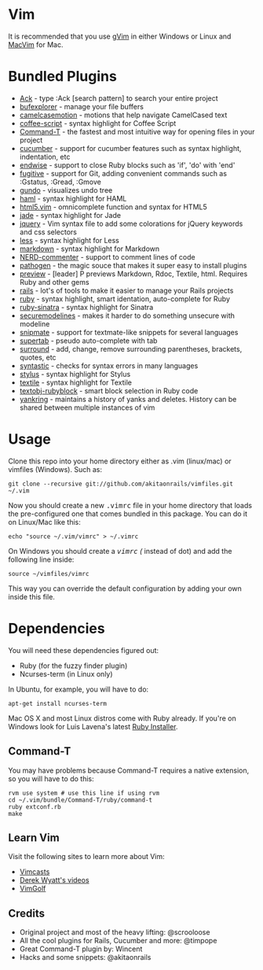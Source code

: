 # Vim

It is recommended that you use [gVim](http://www.vim.org/download.php#pc) in either Windows or Linux and [MacVim](https://github.com/b4winckler/macvim/downloads) for Mac.

# Bundled Plugins

* [Ack](http://www.vim.org/scripts/script.php?script_id=2572) - type :Ack [search pattern] to search your entire project
* [bufexplorer](http://www.vim.org/scripts/script.php?script_id=42) - manage your file buffers
* [camelcasemotion](http://www.vim.org/scripts/script.php?script_id=1905) - motions that help navigate CamelCased text
* [coffee-script](https://github.com/kchmck/vim-coffee-script) - syntax highlight for Coffee Script
* [Command-T](http://www.vim.org/scripts/script.php?script_id=3025) - the fastest and most intuitive way for opening files in your project
* [cucumber](http://www.vim.org/scripts/script.php?script_id=2973) - support for cucumber features such as syntax highlight, indentation, etc
* [endwise](http://www.vim.org/scripts/script.php?script_id=2386) - support to close Ruby blocks such as 'if', 'do' with 'end'
* [fugitive](http://www.vim.org/scripts/script.php?script_id=2975) - support for Git, adding convenient commands such as :Gstatus, :Gread, :Gmove
* [gundo](http://www.vim.org/scripts/script.php?script_id=3304) - visualizes undo tree
* [haml](http://www.vim.org/scripts/script.php?script_id=1773) - syntax highlight for HAML
* [html5.vim](https://github.com/othree/html5.vim) - omnicomplete function and syntax for HTML5
* [jade](https://github.com/digitaltoad/vim-jade) - syntax highlight for Jade
* [jquery](https://github.com/itspriddle/vim-jquery) - Vim syntax file to add some colorations for jQuery keywords and css selectors
* [less](https://github.com/groenewege/vim-less) - syntax highlight for Less
* [markdown](http://www.vim.org/scripts/script.php?script_id=1242) - syntax highlight for Markdown
* [NERD-commenter](http://www.vim.org/scripts/script.php?script_id=1218) - support to comment lines of code
* [pathogen](http://www.vim.org/scripts/script.php?script_id=2332) - the magic souce that makes it super easy to install plugins
* [preview](http://www.vim.org/scripts/script.php?script_id=3344) - [leader] P previews Markdown, Rdoc, Textile, html. Requires Ruby and other gems
* [rails](http://www.vim.org/scripts/script.php?script_id=1567) - lot's of tools to make it easier to manage your Rails projects
* [ruby](https://github.com/vim-ruby/vim-ruby/wiki) - syntax highlight, smart identation, auto-complete for Ruby
* [ruby-sinatra](https://github.com/hallison/vim-ruby-sinatra) - syntax highlight for Sinatra
* [securemodelines](http://www.vim.org/scripts/script.php?script_id=1876) - makes it harder to do something unsecure with modeline
* [snipmate](https://github.com/akitaonrails/snipmate.vim) - support for textmate-like snippets for several languages
* [supertab](http://www.vim.org/scripts/script.php?script_id=1643) - pseudo auto-complete with tab
* [surround](http://www.vim.org/scripts/script.php?script_id=1697) - add, change, remove surrounding parentheses, brackets, quotes, etc
* [syntastic](http://www.vim.org/scripts/script.php?script_id=2736) - checks for syntax errors in many languages
* [stylus](https://github.com/wavded/vim-stylus) - syntax highlight for Stylus
* [textile](http://www.vim.org/scripts/script.php?script_id=2305) - syntax highlight for Textile
* [textobj-rubyblock](http://vimcasts.org/blog/2010/12/a-text-object-for-ruby-blocks/) - smart block selection in Ruby code
* [yankring](http://www.vim.org/scripts/script.php?script_id=1234) - maintains a history of yanks and deletes. History can be shared between multiple instances of vim

# Usage

Clone this repo into your home directory either as .vim (linux/mac) or
vimfiles (Windows). Such as:

    git clone --recursive git://github.com/akitaonrails/vimfiles.git ~/.vim

Now you should create a new <tt>.vimrc</tt> file in your home directory that
loads the pre-configured one that comes bundled in this package. You can do it
on Linux/Mac like this:

    echo "source ~/.vim/vimrc" > ~/.vimrc

On Windows you should create a <tt>_vimrc</tt> (_ instead of dot) and add
the following line inside:

    source ~/vimfiles/vimrc

This way you can override the default configuration by adding your own inside
this file.

# Dependencies

You will need these dependencies figured out:

* Ruby (for the fuzzy finder plugin)
* Ncurses-term (in Linux only)

In Ubuntu, for example, you will have to do:

    apt-get install ncurses-term

Mac OS X and most Linux distros come with Ruby already. If you're on Windows
look for Luis Lavena's latest [Ruby Installer](http://rubyforge.org/projects/rubyinstaller/).

## Command-T

You may have problems because Command-T requires a native
extension, so you will have to do this:

    rvm use system # use this line if using rvm
    cd ~/.vim/bundle/Command-T/ruby/command-t
    ruby extconf.rb
    make

## Learn Vim

Visit the following sites to learn more about Vim:

* [Vimcasts](http://vimcasts.org)
* [Derek Wyatt's videos](http://www.derekwyatt.org/vim/vim-tutorial-videos/)
* [VimGolf](http://vimgolf.com/)

## Credits

* Original project and most of the heavy lifting: @scrooloose
* All the cool plugins for Rails, Cucumber and more: @timpope
* Great Command-T plugin by: Wincent
* Hacks and some snippets: @akitaonrails
